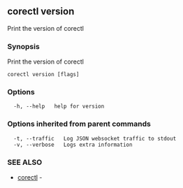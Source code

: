 ## corectl version

Print the version of corectl

### Synopsis

Print the version of corectl

```
corectl version [flags]
```

### Options

```
  -h, --help   help for version
```

### Options inherited from parent commands

```
  -t, --traffic   Log JSON websocket traffic to stdout
  -v, --verbose   Logs extra information
```

### SEE ALSO

* [corectl](corectl.md)	 - 

